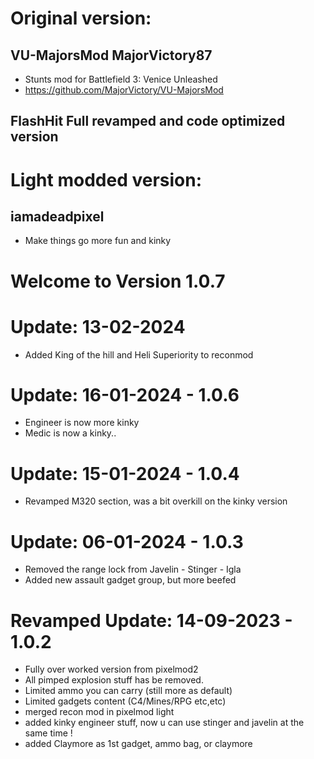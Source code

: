 # Original version:
## VU-MajorsMod MajorVictory87
- Stunts mod for Battlefield 3: Venice Unleashed
- https://github.com/MajorVictory/VU-MajorsMod

## FlashHit Full revamped and code optimized version

# Light modded version:
## iamadeadpixel
- Make things go more fun and kinky

# Welcome to Version 1.0.7

# Update: 13-02-2024
- Added King of the hill and Heli Superiority to reconmod

# Update: 16-01-2024 - 1.0.6
- Engineer is now more kinky
- Medic is now a kinky..

# Update: 15-01-2024 - 1.0.4
- Revamped M320 section, was a bit overkill on the kinky version

# Update: 06-01-2024 - 1.0.3
- Removed the range lock from Javelin - Stinger - Igla
- Added new assault gadget group, but more beefed

# Revamped Update: 14-09-2023 - 1.0.2
- Fully over worked version from pixelmod2
- All pimped explosion stuff has be removed.
- Limited ammo you can carry (still more as default)
- Limited gadgets content (C4/Mines/RPG etc,etc)
- merged recon mod in pixelmod light
- added kinky engineer stuff, now u can use stinger and javelin at the same time !
- added Claymore as 1st gadget, ammo bag, or claymore
